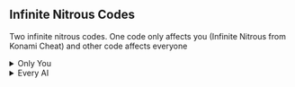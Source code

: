 ## Infinite Nitrous Codes

Two infinite nitrous codes. One code only affects you (Infinite Nitrous from Konami Cheat) and other code affects everyone

<details>
<summary>Only You</summary>

```powerpc
042FE4DC 38600001
```
</details>

<details>
<summary>Every AI</summary>

```powerpc
042FE5CC 60000000
```
</details>